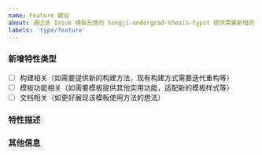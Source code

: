 ```yaml
---
name: Feature 建议
about: 通过该 Issue 模板反馈向 tongji-undergrad-thesis-typst 提供需要新增的 feature 的具体信息
labels: 'type/feature'
---
```


### 新增特性类型

<!--点选下方的特性类型-->

* [ ] 构建相关（如需要提供新的构建方法，现有构建方式需要迭代重构等）
* [ ] 模板功能相关（如需要模板提供其他实用功能，适配新的模板样式等）
* [ ] 文档相关（如更好展现该模板使用方法的想法）

### 特性描述

<!--在这里描述新增特性本身及其重要性。如果可能的话，还希望能够描述新增特性的实现方案-->

### 其他信息

<!--这里用于写有关于上述特性的其他想法-->
